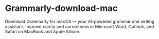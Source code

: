 # Grammarly-download-mac
Download Grammarly for macOS — your AI-powered grammar and writing assistant. Improve clarity and correctness in Microsoft Word, Outlook, and Safari on MacBook and Apple Silicon.
